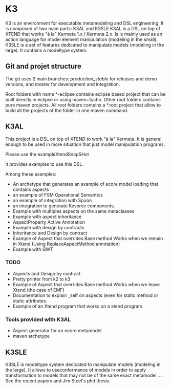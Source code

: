 K3
==
K3 is an environment for executable metamodeling and DSL engineering. It is composed of two main parts: K3AL and K3SLE
K3AL is a DSL on top of XTEND that works "à la" Kermeta 1.x / Kermeta 2.x. Is is mainly used as an action language for model element manipulation (modeling in the small).
K3SLE is a set of features dedicated to manipulate models (modeling in the large). It contains a modeltype system.

Git and projet structure
------------------------
The git uses 2 main branches: *production_stable* for releases and demo versions, and *master* for development and integration.

Root folders with name *-eclipse contains eclipse based project that can be built directly in eclipse or using maven+tycho.
Other root folders contains pure maven projects.
All root folders contains a *.root project that allow to build all the projects of the folder in one maven command.

K3AL
----
This project is a DSL on top of XTEND to work "à la" Kermeta. It is general enough to be used in more situation that just model manipulation programs.

Please use the exampleXtendSnapSHot

It provides examples to use this DSL. 

Among these examples:
* An archetype that generates an example of ecore model loading that contains aspects
* an example of FSM Operational Semantics
* an example of integration with Spoon
* an integration to generate Kevoree components. 
* Example with multiples aspects on the same metaclasses
* Example with aspect inheritance
* AspectProperty Active Annotation
* Example with design by contracts
* Inheritance and Design by contract
* Example of Aspect that overrides Base method Works when we remain in Xtend (Using ReplaceAspectMethod annotation)
* Example with GWT

### TODO
* Aspects and Design by contract
* Pretty printer from k2 to k3
* Example of Aspect that overrides Base method Works when we leave Xtend (the case of EMF)
* Documentation to explain _self on aspects (even for static method or static attributes. 
* Example of an Xtend program  that works on a xtend program


### Tools provided with K3AL
* Aspect generator for an ecore metamodel
* maven archetype



K3SLE
-----
K3SLE is modeltype system dedicated to manipulate models (modeling in the large). It allows to useconformance of models in order to apply transformation to models that may not be of the same exact metamodel.
... See the recent papers and Jim Steel's phd thesis.


